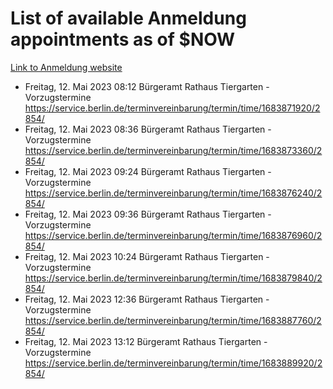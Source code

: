 # List of available Anmeldung appointments as of $NOW
[Link to Anmeldung website](https://service.berlin.de/terminvereinbarung/termin/tag.php?termin=1&anliegen[]=120686&dienstleisterlist=122210,122217,327316,122219,327312,122227,327314,122231,327346,122243,327348,122254,122252,329742,122260,329745,122262,329748,122271,327278,122273,327274,122277,327276,330436,122280,327294,122282,327290,122284,327292,122291,327270,122285,327266,122286,327264,122296,327268,150230,329760,122297,327286,122294,327284,122312,329763,122314,329775,122304,327330,122311,327334,122309,327332,317869,122281,327352,122279,329772,122283,122276,327324,122274,327326,122267,329766,122246,327318,122251,327320,122257,327322,122208,327298,122226,327300&herkunft=http%3A%2F%2Fservice.berlin.de%2Fdienstleistung%2F120686%2F)
- Freitag, 12. Mai 2023 08:12 Bürgeramt Rathaus Tiergarten - Vorzugstermine https://service.berlin.de/terminvereinbarung/termin/time/1683871920/2854/
- Freitag, 12. Mai 2023 08:36 Bürgeramt Rathaus Tiergarten - Vorzugstermine https://service.berlin.de/terminvereinbarung/termin/time/1683873360/2854/
- Freitag, 12. Mai 2023 09:24 Bürgeramt Rathaus Tiergarten - Vorzugstermine https://service.berlin.de/terminvereinbarung/termin/time/1683876240/2854/
- Freitag, 12. Mai 2023 09:36 Bürgeramt Rathaus Tiergarten - Vorzugstermine https://service.berlin.de/terminvereinbarung/termin/time/1683876960/2854/
- Freitag, 12. Mai 2023 10:24 Bürgeramt Rathaus Tiergarten - Vorzugstermine https://service.berlin.de/terminvereinbarung/termin/time/1683879840/2854/
- Freitag, 12. Mai 2023 12:36 Bürgeramt Rathaus Tiergarten - Vorzugstermine https://service.berlin.de/terminvereinbarung/termin/time/1683887760/2854/
- Freitag, 12. Mai 2023 13:12 Bürgeramt Rathaus Tiergarten - Vorzugstermine https://service.berlin.de/terminvereinbarung/termin/time/1683889920/2854/
